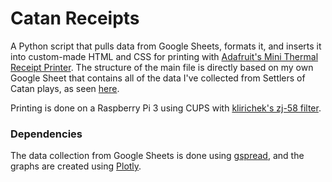 # Catan Receipts
A Python script that pulls data from Google Sheets, formats it, and inserts it into custom-made HTML and CSS for printing with [Adafruit's Mini Thermal Receipt Printer](https://www.adafruit.com/products/597). The structure of the main file is directly based on my own Google Sheet that contains all of the data I've collected from Settlers of Catan plays, as seen [here](http://bit.ly/FederationOfCatan2).

Printing is done on a Raspberry Pi 3 using CUPS with [klirichek's zj-58 filter](https://github.com/klirichek/zj-58).

### Dependencies
The data collection from Google Sheets is done using [gspread](https://github.com/burnash/gspread), and the graphs are created using [Plotly](https://plot.ly/).
